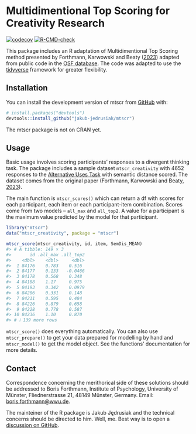 
<!-- README.md is generated from README.Rmd. Please edit that file -->

# Multidimentional Top Scoring for Creativity Research

<!-- badges: start -->

[![codecov](https://codecov.io/gh/jakub-jedrusiak/mtscr/branch/master/graph/badge.svg?token=N3UGHFK5QN)](https://codecov.io/gh/jakub-jedrusiak/mtscr)
[![R-CMD-check](https://github.com/jakub-jedrusiak/mtscr/actions/workflows/R-CMD-check.yaml/badge.svg)](https://github.com/jakub-jedrusiak/mtscr/actions/workflows/R-CMD-check.yaml)
<!-- badges: end -->

This package includes an R adaptation of Multidimentional Top Scoring
method presented by Forthmann, Karwowski and Beaty
([2023](https://doi.org/10.1037/aca0000571)) adapted from public code in
the [OSF database](https://osf.io/7rgsp/). The code was adapted to use
the [tidyverse](https://www.tidyverse.org/) framework for greater
flexibility.

## Installation

You can install the development version of mtscr from
[GitHub](https://github.com/) with:

``` r
# install.packages("devtools")
devtools::install_github("jakub-jedrusiak/mtscr")
```

The mtscr package is not on CRAN yet.

## Usage

Basic usage involves scoring participants’ responses to a divergent
thinking task. The package includes a sample dataset `mtscr_creativity`
with 4652 responses to the [Alternative Uses
Task](https://en.wikipedia.org/wiki/Alternative_uses_test) with semantic
distance scored. The dataset comes from the original paper (Forthmann,
Karwowski and Beaty, [2023](https://doi.org/10.1037/aca0000571)).

The main function is `mtscr_scores()` which can return a df with scores
for each participant, each item or each participant-item combination.
Scores come from two models – `all_max` and `all_top2`. A value for a
participant is the maximum value predicted by the model for that
participant.

``` r
library("mtscr")
data("mtscr_creativity", package = "mtscr")

mtscr_score(mtscr_creativity, id, item, SemDis_MEAN)
#> # A tibble: 149 × 3
#>       id .all_max .all_top2
#>    <dbl>    <dbl>     <dbl>
#>  1 84176    0.783    0.516 
#>  2 84177    0.133   -0.0466
#>  3 84178    0.568    0.348 
#>  4 84188    1.17     0.975 
#>  5 84193    0.342    0.0979
#>  6 84206    0.331    0.148 
#>  7 84211    0.595    0.484 
#>  8 84226    0.879    0.658 
#>  9 84228    0.778    0.587 
#> 10 84236    1.10     0.870 
#> # ℹ 139 more rows
```

`mtscr_score()` does everything automatically. You can also use
`mtscr_prepare()` to get your data prepared for modelling by hand and
`mtscr_model()` to get the model object. See the functions’
documentation for more details.

## Contact

Correspondence concerning the merithorical side of these solutions
should be addressed to Boris Forthmann, Institute of Psychology,
University of Münster, Fliednerstrasse 21, 48149 Münster, Germany.
Email: <boris.forthmann@wwu.de>.

The mainteiner of the R package is Jakub Jędrusiak and the technical
concerns should be directed to him. Well, me. Best way is to open a
[discussion on
GitHub](https://github.com/jakub-jedrusiak/mtscr/discussions).

